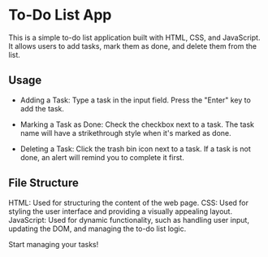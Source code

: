 # To-Do List App
   This is a simple to-do list application built with HTML, CSS, and JavaScript. It allows users to add tasks, mark them as done, and delete them from the list.

## Usage
 - Adding a Task:
   Type a task in the input field.
   Press the "Enter" key to add the task.
   
 - Marking a Task as Done:
   Check the checkbox next to a task.
   The task name will have a strikethrough style when it's marked as done.

 - Deleting a Task:
   Click the trash bin icon next to a task.
   If a task is not done, an alert will remind you to complete it first.

## File Structure
   HTML: Used for structuring the content of the web page.
   CSS: Used for styling the user interface and providing a visually appealing layout.
   JavaScript: Used for dynamic functionality, such as handling user input, updating the DOM, and managing the to-do list logic.


Start managing your tasks!

